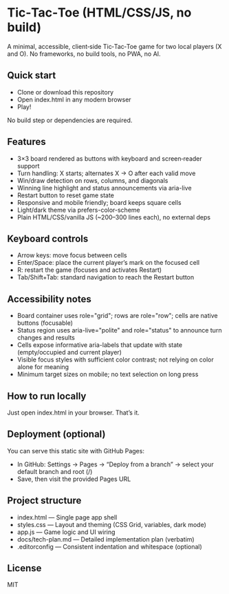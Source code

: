 # Tic‑Tac‑Toe (HTML/CSS/JS, no build)

A minimal, accessible, client‑side Tic‑Tac‑Toe game for two local players (X and O). No frameworks, no build tools, no PWA, no AI.

## Quick start
- Clone or download this repository
- Open index.html in any modern browser
- Play!

No build step or dependencies are required.

## Features
- 3×3 board rendered as buttons with keyboard and screen‑reader support
- Turn handling: X starts; alternates X → O after each valid move
- Win/draw detection on rows, columns, and diagonals
- Winning line highlight and status announcements via aria-live
- Restart button to reset game state
- Responsive and mobile friendly; board keeps square cells
- Light/dark theme via prefers-color-scheme
- Plain HTML/CSS/vanilla JS (~200–300 lines each), no external deps

## Keyboard controls
- Arrow keys: move focus between cells
- Enter/Space: place the current player’s mark on the focused cell
- R: restart the game (focuses and activates Restart)
- Tab/Shift+Tab: standard navigation to reach the Restart button

## Accessibility notes
- Board container uses role="grid"; rows are role="row"; cells are native buttons (focusable)
- Status region uses aria-live="polite" and role="status" to announce turn changes and results
- Cells expose informative aria-labels that update with state (empty/occupied and current player)
- Visible focus styles with sufficient color contrast; not relying on color alone for meaning
- Minimum target sizes on mobile; no text selection on long press

## How to run locally
Just open index.html in your browser. That’s it.

## Deployment (optional)
You can serve this static site with GitHub Pages:
- In GitHub: Settings → Pages → “Deploy from a branch” → select your default branch and root (/)
- Save, then visit the provided Pages URL

## Project structure
- index.html — Single page app shell
- styles.css — Layout and theming (CSS Grid, variables, dark mode)
- app.js — Game logic and UI wiring
- docs/tech-plan.md — Detailed implementation plan (verbatim)
- .editorconfig — Consistent indentation and whitespace (optional)

## License
MIT
